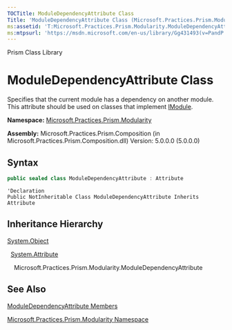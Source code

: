 ```yaml
---
TOCTitle: ModuleDependencyAttribute Class
Title: 'ModuleDependencyAttribute Class (Microsoft.Practices.Prism.Modularity)'
ms:assetid: 'T:Microsoft.Practices.Prism.Modularity.ModuleDependencyAttribute'
ms:mtpsurl: 'https://msdn.microsoft.com/en-us/library/Gg431493(v=PandP.50)'
---
```


Prism Class Library

ModuleDependencyAttribute Class
===============================

Specifies that the current module has a dependency on another module. This attribute should be used on classes that implement [IModule](https://msdn.microsoft.com/en-us/library/microsoft.practices.prism.modularity.imodule(v=pandp.50)).

**Namespace:** [Microsoft.Practices.Prism.Modularity](https://msdn.microsoft.com/en-us/library/microsoft.practices.prism.modularity(v=pandp.50))

**Assembly:** Microsoft.Practices.Prism.Composition (in Microsoft.Practices.Prism.Composition.dll) Version: 5.0.0.0 (5.0.0.0)


## Syntax


```C#
public sealed class ModuleDependencyAttribute : Attribute
```
```VB
'Declaration
Public NotInheritable Class ModuleDependencyAttribute Inherits Attribute
```

Inheritance Hierarchy
---------------------

<span id="familyToggle"></span>[System.Object](http://msdn2.microsoft.com/en-us/library/e5kfa45b)

  [System.Attribute](http://msdn2.microsoft.com/en-us/library/e8kc3626)
  
    Microsoft.Practices.Prism.Modularity.ModuleDependencyAttribute

See Also
--------


[ModuleDependencyAttribute Members](https://msdn.microsoft.com/en-us/library/microsoft.practices.prism.modularity.moduledependencyattribute_members(v=pandp.50))

[Microsoft.Practices.Prism.Modularity Namespace](https://msdn.microsoft.com/en-us/library/microsoft.practices.prism.modularity(v=pandp.50))
